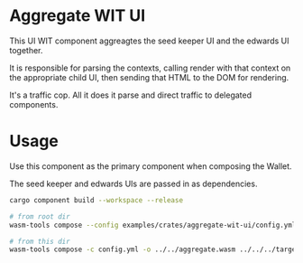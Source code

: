 # Aggregate WIT UI

This UI WIT component aggreagtes the seed keeper UI and the edwards UI together.

It is responsible for parsing the contexts, calling render with that context on the appropriate child UI, then sending that HTML to the DOM for rendering.

It's a traffic cop. All it does it parse and direct traffic to delegated components.

# Usage

Use this component as the primary component when composing the Wallet.

The seed keeper and edwards UIs are passed in as dependencies.

```bash
cargo component build --workspace --release

# from root dir
wasm-tools compose --config examples/crates/aggregate-wit-ui/config.yml -o examples/aggregate.wasm target/wasm32-wasi/release/aggregate_wit_ui.wasm

# from this dir
wasm-tools compose -c config.yml -o ../../aggregate.wasm ../../../target/wasm32-wasi/release/aggregate_wit_ui.wasm 
```
